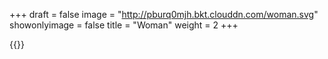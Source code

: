 +++
draft = false
image = "http://pburq0mjh.bkt.clouddn.com/woman.svg"
showonlyimage = false
title = "Woman"
weight = 2
+++

{{<lightbox src="http://pburq0mjh.bkt.clouddn.com/woman.svg">}}
